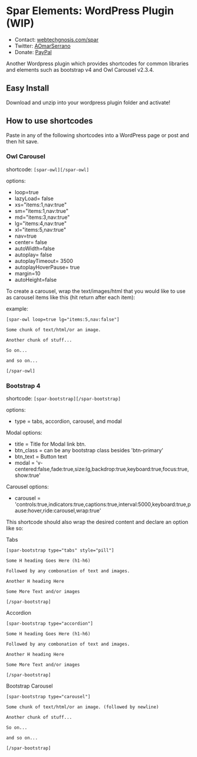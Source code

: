 # Spar Elements: WordPress Plugin (WIP)
* Contact: [webtechgnosis.com/spar](https://webtechgnosis.com/spar/)
* Twitter: [AOmarSerrano](https://twitter.com/AOmarSerrano)
* Donate: [PayPal](https://www.paypal.com/cgi-bin/webscr?cmd=_donations&business=UFYACC836R63N&item_name=Will+code+for+money%21+%3A%29&currency_code=USD&source=url)

Another Wordpress plugin which provides shortcodes for common libraries and elements such as bootstrap v4 and Owl Carousel v2.3.4.

## Easy Install
Download and unzip into your wordpress plugin folder and activate!

## How to use shortcodes
Paste in any of the following shortcodes into a WordPress page or post and then hit save. 

### Owl Carousel 
shortcode: `[spar-owl][/spar-owl]`

options:
* loop=true
* lazyLoad= false
* xs="items:1,nav:true"
* sm="items:1,nav:true"
* md="items:3,nav:true"
* lg="items:4,nav:true"
* xl="items:5,nav:true"
* nav=true
* center= false
* autoWidth=false
* autoplay= false
* autoplayTimeout= 3500
* autoplayHoverPause= true
* margin=10
* autoHeight=false

To create a carousel, wrap the text/images/html that you would like to use as carousel items like this (hit return after each item):

example:
```
[spar-owl loop=true lg="items:5,nav:false"]

Some chunk of text/html/or an image.

Another chunk of stuff...

So on...

and so on...

[/spar-owl]
```

### Bootstrap 4
shortcode: `[spar-bootstrap][/spar-bootstrap]`

options:
* type = tabs, accordion, carousel, and modal

Modal options:
* title = Title for Modal link btn.
* btn_class = can be any bootstrap class besides 'btn-primary'
* btn_text = Button text
* modal = 'v-centered:false,fade:true,size:lg,backdrop:true,keyboard:true,focus:true,show:true'

Carousel options:
* carousel = 'controls:true,indicators:true,captions:true,interval:5000,keyboard:true,pause:hover,ride:carousel,wrap:true'

This shortcode should also wrap the desired content and declare an option like so:

Tabs
```
[spar-bootstrap type="tabs" style="pill"]

Some H heading Goes Here (h1-h6)

Followed by any combonation of text and images.

Another H heading Here

Some More Text and/or images

[/spar-bootstrap]
```

Accordion
```
[spar-bootstrap type="accordion"]

Some H heading Goes Here (h1-h6)

Followed by any combonation of text and images.

Another H heading Here

Some More Text and/or images

[/spar-bootstrap]
```


Bootstrap Carousel
```
[spar-bootstrap type="carousel"]

Some chunk of text/html/or an image. (followed by newline)

Another chunk of stuff...

So on...

and so on...

[/spar-bootstrap]
```
